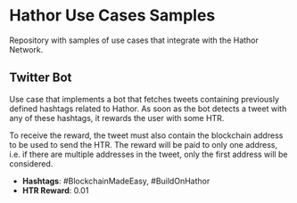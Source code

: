 # Hathor Use Cases Samples
Repository with samples of use cases that integrate with the Hathor Network.

## Twitter Bot
Use case that implements a bot that fetches tweets containing previously defined hashtags related to Hathor. 
As soon as the bot detects a tweet with any of these hashtags, it rewards the user with some HTR. 

To receive the reward, the tweet must also contain the blockchain address to be used to send the HTR. 
The reward will be paid to only one address, i.e. if there are multiple addresses in the tweet, only the first address 
will be considered.

- **Hashtags**: #BlockchainMadeEasy, #BuildOnHathor
- **HTR Reward**: 0.01
